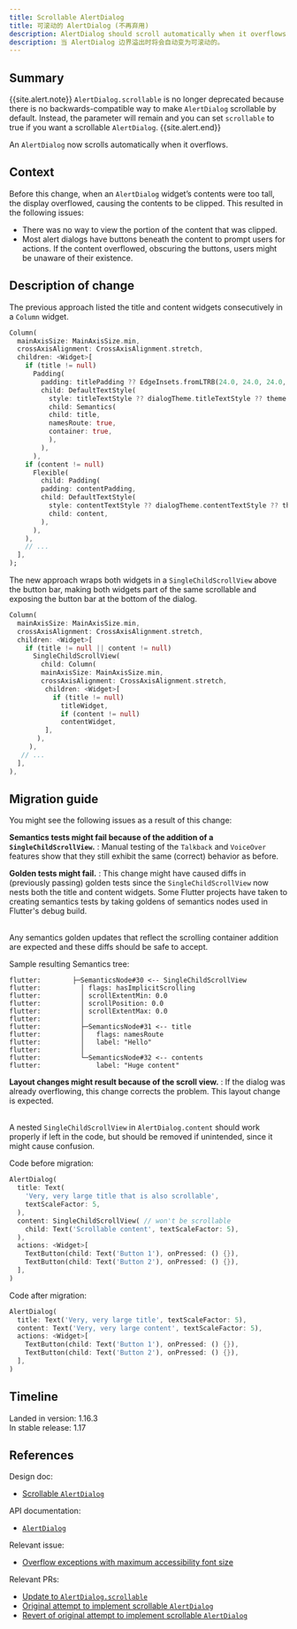 ```yaml
---
title: Scrollable AlertDialog
title: 可滚动的 AlertDialog (不再弃用)
description: AlertDialog should scroll automatically when it overflows.
description: 当 AlertDialog 边界溢出时将会自动变为可滚动的。
---
```


## Summary

{{site.alert.note}}
  `AlertDialog.scrollable` is no longer deprecated because there is
  no backwards-compatible way to make `AlertDialog` scrollable by default.
  Instead, the parameter will remain and you can set `scrollable`
  to true if you want a scrollable `AlertDialog`.
{{site.alert.end}}

An `AlertDialog` now scrolls automatically when it overflows.

## Context

Before this change,
when an `AlertDialog` widget’s contents were too tall,
the display overflowed, causing the contents to be clipped.
This resulted in the following issues:

* There was no way to view the portion of the content that was clipped.
* Most alert dialogs have buttons beneath the content to prompt users for
  actions. If the content overflowed, obscuring the buttons,
  users might be unaware of their existence.

## Description of change

The previous approach listed the title and content
widgets consecutively in a `Column` widget.

<!-- skip -->
```dart
Column(
  mainAxisSize: MainAxisSize.min,
  crossAxisAlignment: CrossAxisAlignment.stretch,
  children: <Widget>[
    if (title != null)
      Padding(
        padding: titlePadding ?? EdgeInsets.fromLTRB(24.0, 24.0, 24.0, content == null ? 20.0 : 0.0),
        child: DefaultTextStyle(
          style: titleTextStyle ?? dialogTheme.titleTextStyle ?? theme.textTheme.title,
          child: Semantics(
          child: title,
          namesRoute: true,
          container: true,
          ),
        ),
      ),
    if (content != null)
      Flexible(
        child: Padding(
        padding: contentPadding,
        child: DefaultTextStyle(
          style: contentTextStyle ?? dialogTheme.contentTextStyle ?? theme.textTheme.subhead,
          child: content,
        ),
      ),
    ),
    // ...
  ],
);
```

The new approach wraps both widgets in a
`SingleChildScrollView` above the button bar,
making both widgets part of the same scrollable
and exposing the button bar at the bottom of the dialog.

<!-- skip -->
```dart
Column(
  mainAxisSize: MainAxisSize.min,
  crossAxisAlignment: CrossAxisAlignment.stretch,
  children: <Widget>[
    if (title != null || content != null)
      SingleChildScrollView(
        child: Column(
        mainAxisSize: MainAxisSize.min,
        crossAxisAlignment: CrossAxisAlignment.stretch,
         children: <Widget>[
           if (title != null)
             titleWidget,
             if (content != null)
             contentWidget,
         ],
       ),
     ),
   // ...
  ],
),
```

## Migration guide

You might see the following issues as a result of this change:

**Semantics tests might fail because of the addition of a `SingleChildScrollView`.**
: Manual testing of the `Talkback` and `VoiceOver` features
  show that they still exhibit the same (correct)
  behavior as before.

**Golden tests might fail.**
: This change might have caused diffs in (previously passing)
  golden tests since the `SingleChildScrollView` now nests both the
  title and content widgets.
  Some Flutter projects have taken to creating semantics tests
  by taking goldens of semantics nodes used in Flutter's debug build.

  <br>Any semantics golden updates that reflect the scrolling
  container addition are expected and these diffs should be safe to accept.

  Sample resulting Semantics tree:

```
flutter:        ├─SemanticsNode#30 <-- SingleChildScrollView
flutter:          │ flags: hasImplicitScrolling
flutter:          │ scrollExtentMin: 0.0
flutter:          │ scrollPosition: 0.0
flutter:          │ scrollExtentMax: 0.0
flutter:          │
flutter:          ├─SemanticsNode#31 <-- title
flutter:          │   flags: namesRoute
flutter:          │   label: "Hello"
flutter:          │
flutter:          └─SemanticsNode#32 <-- contents
flutter:              label: "Huge content"
```

**Layout changes might result because of the scroll view.**
: If the dialog was already overflowing,
  this change corrects the problem.
  This layout change is expected.

  <br>A nested `SingleChildScrollView` in `AlertDialog.content`
  should work properly if left in the code,
  but should be removed if unintended, since
  it might cause confusion.

Code before migration:

<!-- skip -->
```dart
AlertDialog(
  title: Text(
    'Very, very large title that is also scrollable',
    textScaleFactor: 5,
  ),
  content: SingleChildScrollView( // won't be scrollable
    child: Text('Scrollable content', textScaleFactor: 5),
  ),
  actions: <Widget>[
    TextButton(child: Text('Button 1'), onPressed: () {}),
    TextButton(child: Text('Button 2'), onPressed: () {}),
  ],
)
```

Code after migration:

<!-- skip -->
```dart
AlertDialog(
  title: Text('Very, very large title', textScaleFactor: 5),
  content: Text('Very, very large content', textScaleFactor: 5),
  actions: <Widget>[
    TextButton(child: Text('Button 1'), onPressed: () {}),
    TextButton(child: Text('Button 2'), onPressed: () {}),
  ],
)
```

## Timeline

Landed in version: 1.16.3<br>
In stable release: 1.17

## References

Design doc:
* [Scrollable `AlertDialog`][]

API documentation:
* [`AlertDialog`][]

Relevant issue:
* [Overflow exceptions with maximum accessibility font size][]

Relevant PRs:
* [Update to `AlertDialog.scrollable`][]
* [Original attempt to implement scrollable `AlertDialog`][]
* [Revert of original attempt to implement scrollable `AlertDialog`][]


[`AlertDialog`]: {{site.api}}/flutter/material/AlertDialog-class.html
[Original attempt to implement scrollable `AlertDialog`]: {{site.github}}/flutter/flutter/pull/43226
[Overflow exceptions with maximum accessibility font size]: {{site.github}}/flutter/flutter/issues/42696
[Revert of original attempt to implement scrollable `AlertDialog`]: {{site.github}}/flutter/flutter/pull/44003
[Scrollable `AlertDialog`]: /go/scrollable-alert-dialog
[Update to `AlertDialog.scrollable`]: {{site.github}}/flutter/flutter/pull/45079
